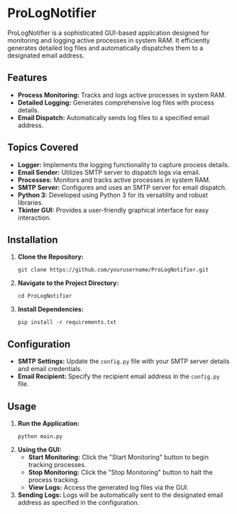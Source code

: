 <!DOCTYPE html>
<html lang="en">
<head>
    <meta charset="UTF-8"> 
    <meta name="viewport" content="width=device-width, initial-scale=1.0">
</head>
<body> 
    <h1>ProLogNotifier</h1>
    <p>ProLogNotifier is a sophisticated GUI-based application designed for monitoring and logging active processes in system RAM. It efficiently generates detailed log files and automatically dispatches them to a designated email address.</p>
    <h2>Features</h2> 
    <ul>
        <li><strong>Process Monitoring:</strong> Tracks and logs active processes in system RAM.</li>
        <li><strong>Detailed Logging:</strong> Generates comprehensive log files with process details.</li>
        <li><strong>Email Dispatch:</strong> Automatically sends log files to a specified email address.</li>
    </ul>
    <h2>Topics Covered</h2>
    <ul>
        <li><strong>Logger:</strong> Implements the logging functionality to capture process details.</li>
        <li><strong>Email Sender:</strong> Utilizes SMTP server to dispatch logs via email.</li>
        <li><strong>Processes:</strong> Monitors and tracks active processes in system RAM.</li>
        <li><strong>SMTP Server:</strong> Configures and uses an SMTP server for email dispatch.</li>
        <li><strong>Python 3:</strong> Developed using Python 3 for its versatility and robust libraries.</li>
        <li><strong>Tkinter GUI:</strong> Provides a user-friendly graphical interface for easy interaction.</li>
    </ul>
    <h2>Installation</h2>
    <ol>
        <li><strong>Clone the Repository:</strong>
            <pre><code>git clone https://github.com/yourusername/ProLogNotifier.git</code></pre>
        </li>
        <li><strong>Navigate to the Project Directory:</strong>
            <pre><code>cd ProLogNotifier</code></pre>
        </li>
        <li><strong>Install Dependencies:</strong>
            <pre><code>pip install -r requirements.txt</code></pre>
        </li>
    </ol>
    <h2>Configuration</h2>
    <ul>
        <li><strong>SMTP Settings:</strong> Update the <code>config.py</code> file with your SMTP server details and email credentials.</li>
        <li><strong>Email Recipient:</strong> Specify the recipient email address in the <code>config.py</code> file.</li>
    </ul>
    <h2>Usage</h2>
    <ol>
        <li><strong>Run the Application:</strong>
            <pre><code>python main.py</code></pre>
        </li>
        <li><strong>Using the GUI:</strong>
            <ul>
                <li><strong>Start Monitoring:</strong> Click the "Start Monitoring" button to begin tracking processes.</li>
                <li><strong>Stop Monitoring:</strong> Click the "Stop Monitoring" button to halt the process tracking.</li>
                <li><strong>View Logs:</strong> Access the generated log files via the GUI.</li>
            </ul>
        </li>
        <li><strong>Sending Logs:</strong> Logs will be automatically sent to the designated email address as specified in the configuration.</li>
    </ol>
</body>
</html>
